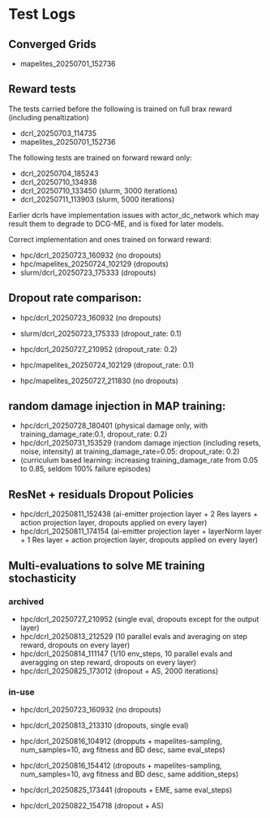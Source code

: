 # Test Logs

## Converged Grids
- mapelites_20250701_152736

## Reward tests

The tests carried before the following is trained on full brax reward (including penaltization)
- dcrl_20250703_114735
- mapelites_20250701_152736

The following tests are trained on forward reward only:
- dcrl_20250704_185243
- dcrl_20250710_134938
- dcrl_20250710_133450 (slurm, 3000 iterations)
- dcrl_20250711_113903 (slurm, 5000 iterations)

Earlier dcrls have implementation issues with actor_dc_network which may result them to degrade to DCG-ME, and is fixed for later models.


Correct implementation and ones trained on forward reward:
- hpc/dcrl_20250723_160932 (no dropouts)
- hpc/mapelites_20250724_102129 (dropouts)
- slurm/dcrl_20250723_175333 (dropouts)


## Dropout rate comparison:
- hpc/dcrl_20250723_160932 (no dropouts)
- slurm/dcrl_20250723_175333 (dropout_rate: 0.1)
- hpc/dcrl_20250727_210952 (dropout_rate: 0.2)

- hpc/mapelites_20250724_102129 (dropout_rate: 0.1)
- hpc/mapelites_20250727_211830 (no dropouts)

## random damage injection in MAP training:
- hpc/dcrl_20250728_180401 (physical damage only, with training_damage_rate:0.1, dropout_rate: 0.2)
- hpc/dcrl_20250731_153529 (random damage injection (including resets, noise, intensity) at training_damage_rate=0.05: dropout_rate: 0.2)
- (curriculum based learning: increasing training_damage_rate from 0.05 to 0.85, seldom 100% failure episodes)

## ResNet + residuals Dropout Policies
 - hpc/dcrl_20250811_152438 (ai-emitter projection layer + 2 Res layers + action projection layer, dropouts applied on every layer)
 - hpc/dcrl_20250811_174154 (ai-emitter projection layer + layerNorm layer + 1 Res layer + action projection layer, dropouts applied on every layer)


## Multi-evaluations to solve ME training stochasticity
### archived
- hpc/dcrl_20250727_210952 (single eval, dropouts except for the output layer)
- hpc/dcrl_20250813_212529 (10 parallel evals and averaging on step reward, dropouts on every layer)
- hpc/dcrl_20250814_111147 (1/10 env_steps, 10 parallel evals and averagging on step reward, dropouts on every layer)
- hpc/dcrl_20250825_173012 (dropout + AS, 2000 iterations)

### in-use
- hpc/dcrl_20250723_160932 (no dropouts)
- hpc/dcrl_20250813_213310 (dropouts, single eval)
- hpc/dcrl_20250816_104912 (dropputs + mapelites-sampling, num_samples=10, avg fitness and BD desc, same eval_steps)
- hpc/dcrl_20250816_154412 (dropouts + mapelites-sampling, num_samples=10, avg fitness and BD desc, same addition_steps)
- hpc/dcrl_20250825_173441 (dropouts + EME, same eval_steps)

- hpc/dcrl_20250822_154718 (dropout + AS)

